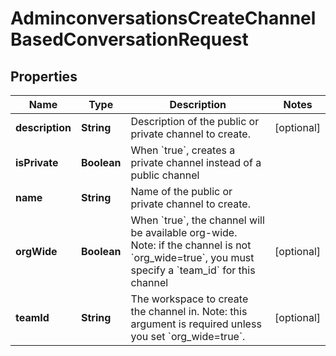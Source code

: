 

# AdminconversationsCreateChannelBasedConversationRequest


## Properties

| Name | Type | Description | Notes |
|------------ | ------------- | ------------- | -------------|
|**description** | **String** | Description of the public or private channel to create. |  [optional] |
|**isPrivate** | **Boolean** | When &#x60;true&#x60;, creates a private channel instead of a public channel |  |
|**name** | **String** | Name of the public or private channel to create. |  |
|**orgWide** | **Boolean** | When &#x60;true&#x60;, the channel will be available org-wide. Note: if the channel is not &#x60;org_wide&#x3D;true&#x60;, you must specify a &#x60;team_id&#x60; for this channel |  [optional] |
|**teamId** | **String** | The workspace to create the channel in. Note: this argument is required unless you set &#x60;org_wide&#x3D;true&#x60;. |  [optional] |



